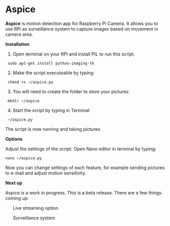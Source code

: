 Aspice
======
<b>Aspice</b> is motion detection app for Raspberry Pi Camera. It allows you to use RPi as surveillance system to capture images based on movement in camera area.


<b>Installation</b>

1. Open terminal on your RPi and install PIL to run this script.

  <code> sudo apt-get install python-imaging-tk </code>

2. Make the script executeable by typing:
   
  <code> chmod +x ~/aspice.py </code>

3. You will need to create the folder to store your pictures:
   
  <code> mkdir ~/aspice </code>

4. Start the script by typing in Terminal:
  
  <code> ~/aspice.py </code>

The script is now running and taking pictures

<b>Options</b>

Adjust the settings of the script. Open Nano editor in terminal by typing:

  <code>nano ~/aspice.py</code>

Now you can change settings of each feature, for example sending pictures to e-mail and adjust motion sensitivity.

<b>Next up</b>

Aspice is a work in progress. This is a beta release. There are a few things coming up:

<ul>Live streaming option</ul>

<ul>Surveillance system</ul>
